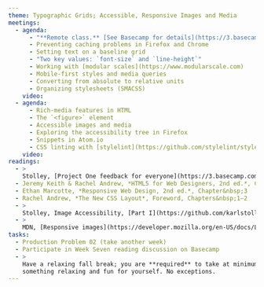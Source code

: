 ```yaml
---
theme: Typographic Grids; Accessible, Responsive Images and Media
meetings:
  - agenda:
      - "**Remote class.** [See Basecamp for details](https://3.basecamp.com/3058761/buckets/23600576/messages/4214498945)"
      - Preventing caching problems in Firefox and Chrome
      - Setting text on a baseline grid
      - "Two key values: `font-size` and `line-height`"
      - Working with [modular scales](https://www.modularscale.com)
      - Mobile-first styles and media queries
      - Converting from absolute to relative units
      - Organizing stylesheets (SMACSS)    
    video:
  - agenda:
      - Rich-media features in HTML
      - The `<figure>` element
      - Accessible images and media
      - Exploring the accessibility tree in Firefox
      - Snippets in Atom.io
      - CSS linting with [stylelint](https://github.com/stylelint/stylelint/blob/master/docs/user-guide/get-started.md); ITMD 361 [.stylelintrc](https://gist.github.com/profstolley/559aac5112928c7c24c628c6305b70b8#file-stylelintrc)
    video:
readings:
  - >
    Stolley, [Project One feedback for everyone](https://3.basecamp.com/3058761/buckets/23600576/messages/4215468260)
  - Jeremy Keith & Rachel Andrew, *HTML5 for Web Designers, 2nd ed.*, Chapter&nbsp;3
  - Ethan Marcotte, *Responsive Web Design, 2nd ed.*, Chapter&nbsp;3
  - Rachel Andrew, *The New CSS Layout*, Foreword, Chapters&nbsp;1–2
  - >
    Stolley, Image Accessibility, [Part I](https://github.com/karlstolley/drc-accessible-images/blob/gh-pages/part-i/_post.md) and [Part II](https://github.com/karlstolley/drc-accessible-images/blob/gh-pages/part-ii/_post.md)
  - >
    MDN, [Responsive images](https://developer.mozilla.org/en-US/docs/Learn/HTML/Multimedia_and_embedding/Responsive_images)
tasks:
  - Production Problem 02 (take another week)
  - Participate in Week Seven reading discussion on Basecamp
  - >
    Have a relaxing fall break; you are **required** to take at minimum a couple of hours to do
    something relaxing and fun for yourself. No exceptions.
---
```

